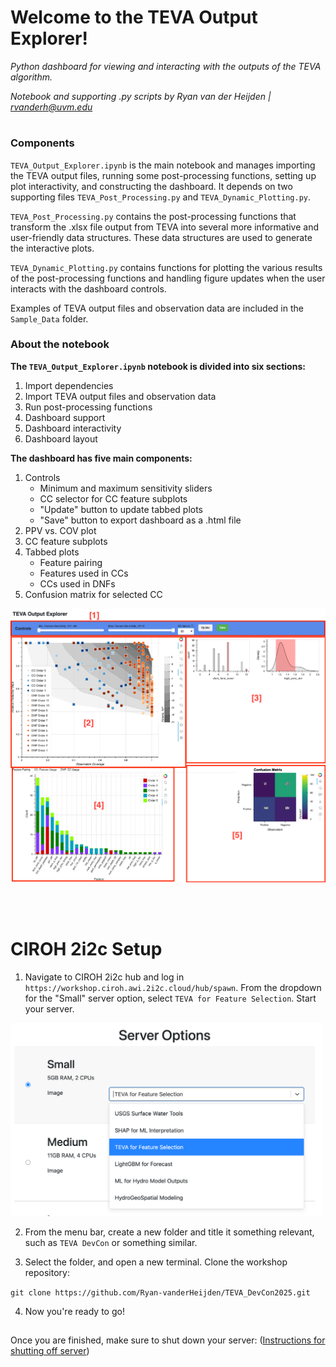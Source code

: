 # **Welcome to the TEVA Output Explorer!**
*Python dashboard for viewing and interacting with the outputs of the TEVA algorithm.*

*Notebook and supporting .py  scripts by Ryan van der Heijden | rvanderh@uvm.edu*
#

### Components
`TEVA_Output_Explorer.ipynb` is the main notebook and manages importing the TEVA output files, running some post-processing functions, setting up plot interactivity, and constructing the dashboard. It depends on two supporting files `TEVA_Post_Processing.py` and `TEVA_Dynamic_Plotting.py`.

`TEVA_Post_Processing.py` contains the post-processing functions that transform the .xlsx file output from TEVA into several more informative and user-friendly data structures. These data structures are used to generate the interactive plots.

`TEVA_Dynamic_Plotting.py` contains functions for plotting the various results of the post-processing functions and handling figure updates when the user interacts with the dashboard controls.

Examples of TEVA output files and observation data are included in the `Sample_Data` folder.

### About the notebook

**The `TEVA_Output_Explorer.ipynb` notebook is divided into six sections:**
1. Import dependencies
2. Import TEVA output files and observation data
3. Run post-processing functions
4. Dashboard support
5. Dashboard interactivity
6. Dashboard layout

**The dashboard has five main components:**
1. Controls
    - Minimum and maximum sensitivity sliders
    - CC selector for CC feature subplots
    - "Update" button to update tabbed plots
    - "Save" button to export dashboard as a .html file
2. PPV vs. COV plot
3. CC feature subplots
4. Tabbed plots
    - Feature pairing
    - Features used in CCs
    - CCs used in DNFs
5. Confusion matrix for selected CC

<img src='Sample_Data/Example_Dashboard_Layout.png' width='800'>

<br/><br/>
# CIROH 2i2c Setup
1. Navigate to CIROH 2i2c hub and log in `https://workshop.ciroh.awi.2i2c.cloud/hub/spawn`. From the dropdown for the "Small" server option, select `TEVA for Feature Selection`. Start your server.

<img src='Sample_Data/Jupyter_Hub_Server_Select.png' width='500'>


2. From the menu bar, create a new folder and title it something relevant, such as `TEVA DevCon` or something similar.

3. Select the folder, and open a new terminal. Clone the workshop repository:

`git clone https://github.com/Ryan-vanderHeijden/TEVA_DevCon2025.git`

4. Now you're ready to go!

##
Once you are finished, make sure to shut down your server: ([Instructions for shutting off server](https://www.youtube.com/watch?v=VSFs2bu4-74&feature=youtu.be))



